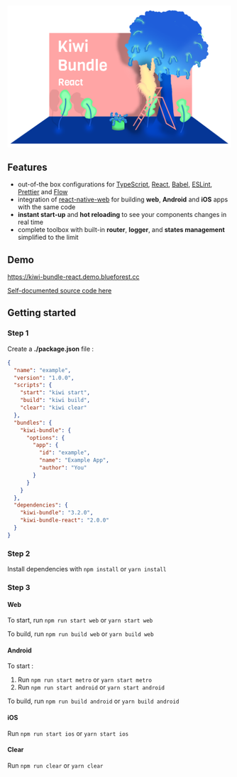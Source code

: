 
![Kiwi Bundle React](./assets/cover.png)


## Features
- out-of-the box configurations for [TypeScript](https://github.com/microsoft/TypeScript), [React](https://github.com/facebook/react), [Babel](https://github.com/babel/babel), [ESLint](https://github.com/eslint/eslint), [Prettier](https://github.com/prettier/prettier) and [Flow](https://github.com/facebook/flow)
- integration of [react-native-web](https://github.com/necolas/react-native-web) for building **web**, **Android** and **iOS** apps with the same code
- **instant start-up** and **hot reloading** to see your components changes in real time
- complete toolbox with built-in **router**, **logger**, and **states management** simplified to the limit


## Demo
https://kiwi-bundle-react.demo.blueforest.cc

[Self-documented source code here](./demo)


## Getting started

### Step 1
Create a **./package.json** file :
```json
{
  "name": "example",
  "version": "1.0.0",
  "scripts": {
    "start": "kiwi start",
    "build": "kiwi build",
    "clear": "kiwi clear"
  },
  "bundles": {
    "kiwi-bundle": {
      "options": {
        "app": {
          "id": "example",
          "name": "Example App",
          "author": "You"
        }
      }
    }
  },
  "dependencies": {
    "kiwi-bundle": "3.2.0",
    "kiwi-bundle-react": "2.0.0"
  }
}
```

### Step 2
Install dependencies with `npm install` or `yarn install`

### Step 3

#### Web
To start, run `npm run start web` or `yarn start web`

To build, run `npm run build web` or `yarn build web`

#### Android
To start :
1. Run `npm run start metro` or `yarn start metro`
2. Run `npm run start android` or `yarn start android`

To build, run `npm run build android` or `yarn build android`

#### iOS
Run `npm run start ios` or `yarn start ios`

#### Clear
Run `npm run clear` or `yarn clear`
